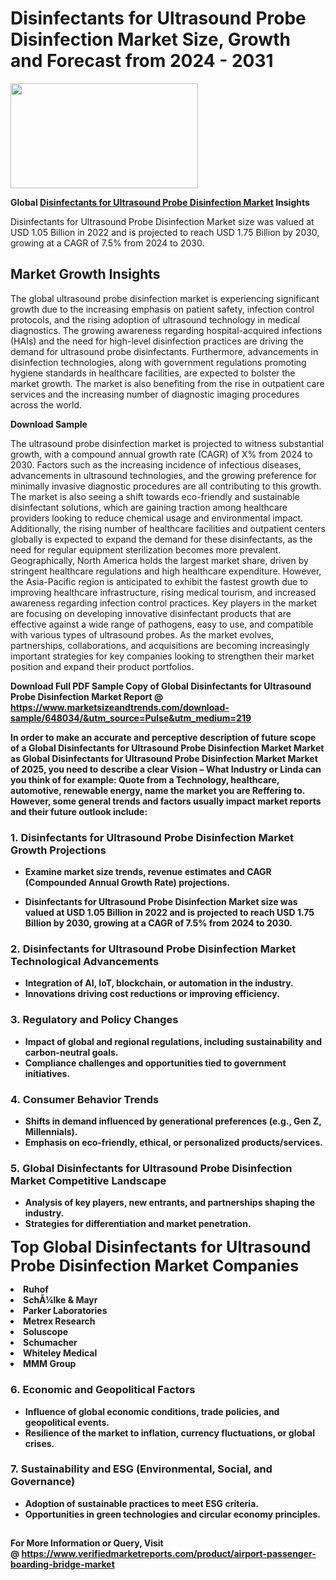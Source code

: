 <H1>Disinfectants for Ultrasound Probe Disinfection Market Size, Growth and Forecast from 2024 - 2031</H1><img class="aligncenter size-medium wp-image-584254" src="https://thirdeyenews.in/wp-content/uploads/2024/09/Global-Market-Research-300x168.jpeg" alt="" width="300" height="168" /><p><strong>Global&nbsp;<a href="https://www.marketsizeandtrends.com/download-sample/648034/&amp;utm_source=Pulse&amp;utm_medium=219">Disinfectants for Ultrasound Probe Disinfection Market</a> Insights</strong></p><p>Disinfectants for Ultrasound Probe Disinfection Market size was valued at USD 1.05 Billion in 2022 and is projected to reach USD 1.75 Billion by 2030, growing at a CAGR of 7.5% from 2024 to 2030.</p><p><h2>Market Growth Insights</h2> <p>The global ultrasound probe disinfection market is experiencing significant growth due to the increasing emphasis on patient safety, infection control protocols, and the rising adoption of ultrasound technology in medical diagnostics. The growing awareness regarding hospital-acquired infections (HAIs) and the need for high-level disinfection practices are driving the demand for ultrasound probe disinfectants. Furthermore, advancements in disinfection technologies, along with government regulations promoting hygiene standards in healthcare facilities, are expected to bolster the market growth. The market is also benefiting from the rise in outpatient care services and the increasing number of diagnostic imaging procedures across the world.</p> <p><strong>Download Sample</strong></p> <p>The ultrasound probe disinfection market is projected to witness substantial growth, with a compound annual growth rate (CAGR) of X% from 2024 to 2030. Factors such as the increasing incidence of infectious diseases, advancements in ultrasound technologies, and the growing preference for minimally invasive diagnostic procedures are all contributing to this growth. The market is also seeing a shift towards eco-friendly and sustainable disinfectant solutions, which are gaining traction among healthcare providers looking to reduce chemical usage and environmental impact. Additionally, the rising number of healthcare facilities and outpatient centers globally is expected to expand the demand for these disinfectants, as the need for regular equipment sterilization becomes more prevalent. Geographically, North America holds the largest market share, driven by stringent healthcare regulations and high healthcare expenditure. However, the Asia-Pacific region is anticipated to exhibit the fastest growth due to improving healthcare infrastructure, rising medical tourism, and increased awareness regarding infection control practices. Key players in the market are focusing on developing innovative disinfectant products that are effective against a wide range of pathogens, easy to use, and compatible with various types of ultrasound probes. As the market evolves, partnerships, collaborations, and acquisitions are becoming increasingly important strategies for key companies looking to strengthen their market position and expand their product portfolios. <p><strong></p><p><span class=""><strong>Download Full PDF Sample Copy of Global Disinfectants for Ultrasound Probe Disinfection Market Report</strong> @ <a href="https://www.marketsizeandtrends.com/download-sample/648034/&amp;utm_source=Pulse&amp;utm_medium=219" target="_blank">https://www.marketsizeandtrends.com/download-sample/648034/&amp;utm_source=Pulse&amp;utm_medium=219</a></span></p><p>In order to make an accurate and perceptive description of future scope of a Global&nbsp;Disinfectants for Ultrasound Probe Disinfection Market Market as Global&nbsp;Disinfectants for Ultrasound Probe Disinfection Market Market of 2025, you need to describe a clear Vision &ndash; What Industry or Linda can you think of for example: Quote from a Technology, healthcare, automotive, renewable energy, name the market you are Reffering to. However, some general trends and factors usually impact market reports and their future outlook include:</p><h3>1.&nbsp;<strong>Disinfectants for Ultrasound Probe Disinfection Market Growth Projections</strong></h3><ul><li>Examine market size trends, revenue estimates and CAGR (Compounded Annual Growth Rate) projections.</li><li><p>Disinfectants for Ultrasound Probe Disinfection Market size was valued at USD 1.05 Billion in 2022 and is projected to reach USD 1.75 Billion by 2030, growing at a CAGR of 7.5% from 2024 to 2030.</p></li></ul><h3>2.&nbsp;<strong>Disinfectants for Ultrasound Probe Disinfection Market Technological Advancements</strong></h3><ul><li>Integration of AI, IoT, blockchain, or automation in the industry.</li><li>Innovations driving cost reductions or improving efficiency.</li></ul><h3>3.&nbsp;<strong>Regulatory and Policy Changes</strong></h3><ul><li>Impact of global and regional regulations, including sustainability and carbon-neutral goals.</li><li>Compliance challenges and opportunities tied to government initiatives.</li></ul><h3>4.&nbsp;<strong>Consumer Behavior Trends</strong></h3><ul><li>Shifts in demand influenced by generational preferences (e.g., Gen Z, Millennials).</li><li>Emphasis on eco-friendly, ethical, or personalized products/services.</li></ul><h3>5.&nbsp;<strong>Global Disinfectants for Ultrasound Probe Disinfection Market Competitive Landscape</strong></h3><ul><li>Analysis of key players, new entrants, and partnerships shaping the industry.</li><li>Strategies for differentiation and market penetration.</li></ul><p data-pm-slice="1 1 []"><span style="color: inherit; font-family: inherit; font-size: 25px;">Top Global Disinfectants for Ultrasound Probe Disinfection Market Companies</span></p><div class="" data-test-id=""><p><li>Ruhof</li><li> SchÃ¼lke & Mayr</li><li> Parker Laboratories</li><li> Metrex Research</li><li> Soluscope</li><li> Schumacher</li><li> Whiteley Medical</li><li> MMM Group</li></p></div><h3>6.&nbsp;<strong>Economic and Geopolitical Factors</strong></h3><ul><li>Influence of global economic conditions, trade policies, and geopolitical events.</li><li>Resilience of the market to inflation, currency fluctuations, or global crises.</li></ul><h3>7.&nbsp;<strong>Sustainability and ESG (Environmental, Social, and Governance)</strong></h3><ul><li>Adoption of sustainable practices to meet ESG criteria.</li><li>Opportunities in green technologies and circular economy principles.</li></ul><h2><strong style="font-size: 14px;">For More Information or Query, Visit @&nbsp;</strong><a style="background-color: #ffffff; font-size: 14px;" href="https://www.marketsizeandtrends.com/report/disinfectants-for-ultrasound-probe-disinfection-market/" target="_blank">https://www.verifiedmarketreports.com/product/airport-passenger-boarding-bridge-market</a></h2>
